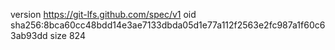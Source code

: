 version https://git-lfs.github.com/spec/v1
oid sha256:8bca60cc48bdd14e3ae7133dbda05d1e77a112f2563e2fc987a1f60c63ab93dd
size 824

